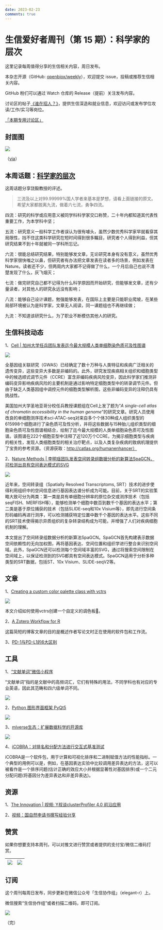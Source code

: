 ```yaml
---
date: 2023-02-23
comments: true
---
```


# 生信爱好者周刊（第 15 期）：科学家的层次

这里记录每周值得分享的生信相关内容，周日发布。

本杂志开源（GitHub: [openbiox/weekly](https://github.com/openbiox/weekly)），欢迎提交 issue，投稿或推荐生信相关内容。

GitHub 粉们可以通过 Watch 仓库的 Release（提前）关注发布内容。

讨论区的帖子[《谁在招人？》](https://github.com/openbiox/weekly/issues/2)，提供生信深造和就业信息，欢迎访问或发布学位攻读/工作/实习等岗位。

[「本期专用讨论区」](https://github.com/openbiox/weekly/issues/392)

## 封面图


![](https://gitee.com/ShixiangWang/ImageCollection/raw/master/2022-1-8/1641657309511-image.png)

（[via](https://mp.weixin.qq.com/s/Y1BXowa7PAwxlu5Lzu2GPQ)）


## 本周话题：[科学家的层次](https://mp.weixin.qq.com/s/rFCUpNj2GgI6TMjsR9o5rg)

这周话题分享饶毅教授的评述。

> 三流及以上对99.99999%国人学者来基本是梦想，请看上面链接的原文。希望大家都脱离九流，做着六七流，勇争四流。

四流：研究的科学或应用意义被同学科科学家交口称赞，二十年内都知道其代表性重要工作，为本学科中坚；

五流：研究意义一般科学工作者误认为很有噱头，虽然少数优秀科学家早就看穿其局限性，挡不住这类科学研究在短时间得到很多瞩目，研究者个人得到利益，但其研究结果不到十年就被同一学科所忘记。

六流：很能总结研究结果，特别能够发文章，无论研究本身有没有意义，虽然优秀科学家很快嗤之以鼻，但研究者有办法把文章发表在读者多的场景，例如发表在Nature。读者还不少，但两周内大家都不记得做了什么，一个月后自己也说不清楚发现了什么，灰飞烟灭；

七流：做完研究自己都不记得为什么科学原因而开始研究，但能够发文章，还有少量读者，对其他人的研究永远没有影响；

八流：能够自己设计课题，勉强能够发表，在国际上主要是只能职业爬坡，在某些局部环境被认为是科学家，文章无人阅读，同一课题组也不再继续做；

九流：不知道该研究什么，为了职业不断模仿其他人的研究。


## 生信科技动态

1、[Cell | 加州大学任兵团队发表迄今最大规模人类单细胞染色质可及性图谱](https://mp.weixin.qq.com/s/Y1BXowa7PAwxlu5Lzu2GPQ)


![](https://gitee.com/ShixiangWang/ImageCollection/raw/master/2022-1-8/1641657596251-image.png)


全基因组关联研究（GWAS）已经确定了数十万种与人类特征和疾病广泛相关的遗传变异，这些变异大多数是非编码的。此外，研究发现疾病相关组织和细胞类型中的候选顺式调节元件（CCRE）富含非编码疾病风险变异，因此科学家们推测非编码变异影响疾病风险的主要机制是通过影响特定细胞类型中的转录调节元件。但由于缺乏人类基因组中调控元件的细胞类型解析图，这些非编码变异的注释仍具有挑战性。

美国加州大学圣地亚哥分校任兵教授课题组在Cell上发了题为“*A single-cell atlas of chromatin accessibility in the human genome*”的研究文章。研究人员使用改良的单细胞测序技术sci-ATAC-seq对来自多个个体30种成人组织类型的615998个细胞进行了染色质可及性分析，并将这些数据与15种胎儿组织类型的细胞染色质可及性图谱相结合，绘制了迄今最大规模的人类单细胞染色质可及性图谱。该图谱在222个细胞亚型中注释了近120万个CCRE，为揭示细胞类型与疾病的相关性，发现人类细胞类型的相关治疗靶点，以及人类复杂疾病的致病机理提供了宝贵的参考资源。（资源获取：http://catlas.org/humanenhancer）

2、[Nature Methods | 李明瑶团队发表空间转录组数据分析的新算法SpaGCN，可检测出具有空间表达模式的SVG](https://mp.weixin.qq.com/s/4SlSQt4VkSAOJkNS5JUmMA)


![](https://gitee.com/ShixiangWang/ImageCollection/raw/master/2022-1-9/1641657660637-image.png)

近年来，空间转录组（Spatially Resolved Transcriptoms, SRT）技术的进步使得利用组织中的空间信息进行基因表达谱分析成为可能。目前，关于SRT的实验策略大致可分为两类：第一类是具有单细胞分辨率的原位杂交或测序技术（包括seqFISH、MERFISH等），能够检测单个细胞中数百到数千个基因的表达水平；第二类是基于原位捕获的技术（包括SLIDE-seq和10x Visium等），即先进行空间条形码编码再进行测序，可以检测捕获特定位置中数千个基因的表达水平。这些不同的SRT技术使得揭示异质组织的复杂转录结构成为可能，并增强了人们对疾病细胞机制的理解。 

本文提出了空间转录组数据分析的新算法SpaGCN。SpaGCN首先构建表示数据空间依赖性的无向加权图，再将基因表达、空间位置和组织学进行整合来识别空间域。此外，SpaGCN还可以检测每个空间域丰富的SVG，通过将搜索空间限制在空间域上，以保证检测到的SVG都具有空间表达模式。SpaGCN适用于分析多种类型的SRT数据，包括ST、10x Visium、SLIDE-seqV2等。  



## 文章

1、[Creating a custom color palette class with vctrs](https://www.wjakethompson.com/blog/taylor/2021-10-24-taylor-palettes/)


![](https://gitee.com/ShixiangWang/ImageCollection/raw/master/2022-1-9/1641657862929-image.png)

本文介绍如何使用vctrs创建一个自定义的调色板🎨。

2、[A Zotero Workflow for R](https://www.anthonyschmidt.co/post/2021-10-25-a-zotero-workflow-for-r/)

这篇简短的博客文章的目的是概述作者写论文时正在使用的软件包和工作流。

3、[PD-1与PD-L1的6大区别](https://mp.weixin.qq.com/s/B--1OB8miM17Gfr21RwDfg)


## 工具

1、[“文献单词”微信小程序](https://mp.weixin.qq.com/s/j7o2sav6tmmLIPsblr0-Dw)

“文献单词”指的是文献中的高频词汇，它们有特殊的用法，不同学科也有对应的专业英语，因此其范畴和四六级单词不同。


![](https://gitee.com/ShixiangWang/ImageCollection/raw/master/2022-1-9/1641658233174-image.png)

2、[Python 图形界面框架 PyQt5](https://mp.weixin.qq.com/s/Cod1O4C7YlM_IsxcF_d_8Q)


![](https://gitee.com/ShixiangWang/ImageCollection/raw/master/2022-1-9/1641658311359-image.png)

3、[mlverse生态：扩展数据科学的开源库](https://github.com/mlverse)


![](https://gitee.com/ShixiangWang/ImageCollection/raw/master/2022-1-9/1641658386173-image.png)


4、[iCOBRA：对排名和分配方法进行交互式基准测试](https://github.com/csoneson/iCOBRA)

iCOBRA是一个软件包，用于计算和可视化排序和二进制赋值方法的性能指标。一个典型的用例可以是，例如，在基因表达实验中比较调用差异表达的方法，这可以被看作是一个排序问题(估计正确的效应大小并根据显著性对基因排序)或一个二元分配问题(将基因分为差异表达和非差异表达)。

## 资源

1、[The Innovation | 视频: Y叔谈clusterProfiler 4.0 前沿应用](https://mp.weixin.qq.com/s/xUJ4Z7_IFrgcBUgg1W4_HA)

2、[视频：国自然申请书撰写经验分享](https://mp.weixin.qq.com/s/MZEfPlXk8-4jI8n7iSRKJg)


## 赞赏

如果你想要支持本周刊，可以对推文进行赞赏或者提供的支付宝/微信二维码打赏。

| ![](https://gitee.com/ShixiangWang/ImageCollection/raw/master/png/202109171440597.jpg) | ![](https://gitee.com/ShixiangWang/ImageCollection/raw/master/png/202109171440452.jpg) |
| ------------------------------------------------------------ | ------------------------------------------------------------ |

## 订阅

这个周刊每周日发布，同步更新在微信公众号「生信协作组」（elegant-r）上。

微信搜索“生信协作组”或者扫描二维码，即可订阅。

![](https://gitee.com/ShixiangWang/ImageCollection/raw/master/png/202109101438292.jpg)

（完）


